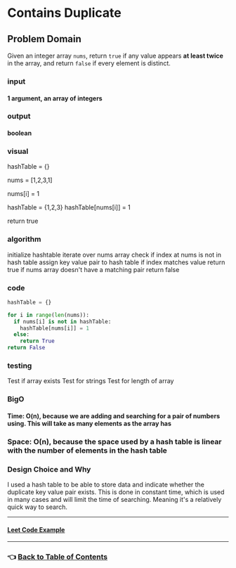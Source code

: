 # Contains Duplicate

## Problem Domain

Given an integer array `nums`, return `true` if any value appears **at least twice** in the array, and return `false` if every element is distinct.

### **input**

#### 1 argument, an array of integers

### **output**

#### boolean

### **visual**

hashTable = {}

nums = [1,2,3,1]

nums[i] = 1

hashTable = {1,2,3}
hashTable[nums[i]] = 1

return true

### **algorithm**

initialize hashtable
iterate over nums array
check if index at nums is not in hash table
assign key value pair to hash table
if index matches value
return true
if nums array doesn't have a matching pair
return false

### **code**

```python
hashTable = {}

for i in range(len(nums)):
  if nums[i] is not in hashTable:
    hashTable[nums[i]] = 1
  else: 
    return True
return False
```

### **testing**

Test if array exists
Test for strings
Test for length of array

### **BigO**

#### Time: O(n), because we are adding and searching for a pair of numbers using. This will take as many elements as the array has

### Space: O(n), because the space used by a hash table is linear with the number of elements in the hash table

### **Design Choice and Why**

I used a hash table to be able to store data and indicate whether the duplicate key value pair exists. This is done in constant time, which is used in many cases and will limit the time of searching. Meaning it's a relatively quick way to search.

-----

#### [**Leet Code Example**](https://leetcode.com/problems/contains-duplicate/)

-----

### 👈 [Back to Table of Contents](../toc.md)
